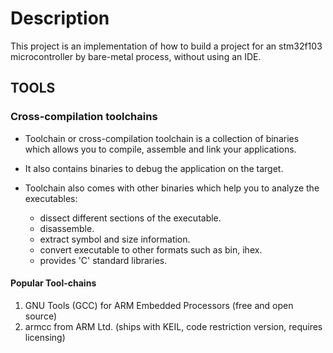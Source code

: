 # Description

This project is an implementation of how to build a project for an stm32f103 microcontroller by bare-metal process, without using an IDE.

## TOOLS

### Cross-compilation toolchains

* Toolchain or cross-compilation toolchain is a collection of binaries which allows you to compile, assemble and link your applications.

* It also contains binaries to debug the application on the target.

* Toolchain also comes with other binaries which help you to analyze the executables:
  * dissect different sections of the executable.
  * disassemble.
  * extract symbol and size information.
  * convert executable to other formats such as bin, ihex.
  * provides 'C' standard libraries.

#### Popular Tool-chains

1. GNU Tools (GCC) for ARM Embedded Processors (free and open source)
2. armcc from ARM Ltd. (ships with KEIL, code restriction version, requires licensing)